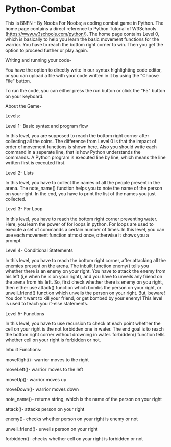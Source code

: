 # Python-Combat

This is BNFN - By Noobs For Noobs; a coding combat game in Python. The home page contains a direct reference to Python Tutorial of W3Schools (https://www.w3schools.com/python/).
The home page contains Level 0, which is basically to help you learn the basic movement functions for the warrior. You have to reach the bottom right corner to win.
Then you get the option to proceed further or play again.

Writing and running your code-

You have the option to directly write in our syntax highlighting code editor, or you can upload a file with your code written in it by using the "Choose File" button. 

To run the code, you can either press the run button or click the "F5" button on your keyboard.

About the Game-

Levels:

Level 1- Basic syntax and program flow

  In this level, you are supposed to reach the bottom right corner after collecting all the coins. The difference from Level 0 is that the impact of order of movement functions is shown here.
  Also you should write each command in a seperate line, that is how Python understands the commands.  A Python program is executed line by line, which means the line written first is executed first.
  
Level 2- Lists
  
  In this level, you have to collect the names of all the people present in the arena. The note_name() function helps you to note the name of the person on your right. 
  In the end, you have to print the list of the names you just collected.
  
Level 3- For Loop

  In this level, you have to reach the bottom right corner preventing water. Here, you learn the power of for loops in python. For loops are used to execute a set of commands a certain number of times.
  In this level, you can use each movement function atmost once, otherwise it shows you a prompt.
  
Level 4- Conditional Statements
  
   In this level, you have to reach the bottom right corner, after attacking all the enemies present on the arena. The inbuilt function enemy() tells you whether there is an enemy on your right.
   You have to attack the enemy from his left (i,e when he is on your right), and you have to unveils any friend on the arena from his left. So, first check whether there is enemy on you right, then either use attack() function
   which bombs the person on your right, or unveil_friend() function which unveils the person on your right. But, beware! You don't want to kill your friend, or get bombed by your enemy!
   This level is used to teach you if-else statements.
   
Level 5- Functions

  In this level, you have to use recursion to check at each point whether the cell on your right is the not forbidden one in water. The end goal is to reach the bottom right corner
  without drowning in water. forbidden() function tells whether cell on your right is forbidden or not.
  
  
Inbuilt Functions:

moveRight()- warrior moves to the right

moveLeft()- warrior moves to the left

moveUp()- warrior moves up

moveDown()- warrior moves down

note_name()- returns string, which is the name of the person on your right

attack()- attacks person on your right

enemy()- checks whether person on your right is enemy or not

unveil_friend()- unveils person on your right

forbidden()- checks whether cell on your right is forbidden or not
  
